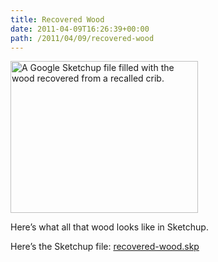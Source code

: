 ```yaml
---
title: Recovered Wood
date: 2011-04-09T16:26:39+00:00
path: /2011/04/09/recovered-wood
---
```

[<img src="http://www.seancamden.com/wp-content/uploads/2011/04/recovered-wood-skp-300x243.jpg" alt="A Google Sketchup file filled with the wood recovered from a recalled crib." title="recovered-wood-skp" width="300" height="243" class="alignnone size-medium wp-image-348" srcset="http://seancamden.cosm/wp-content/uploads/2011/04/recovered-wood-skp-300x243.jpg 300w, http://seancamden.cosm/wp-content/uploads/2011/04/recovered-wood-skp.jpg 1024w" sizes="(max-width: 300px) 100vw, 300px" />](http://www.seancamden.com/wp-content/uploads/2011/04/recovered-wood-skp.jpg)

Here&#8217;s what all that wood looks like in Sketchup.

Here&#8217;s the Sketchup file: [recovered-wood.skp](http://www.seancamden.com/wp-content/uploads/2011/04/recovered-wood.skp_.zip)
